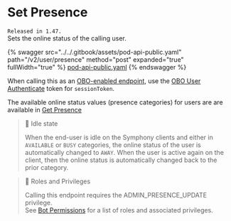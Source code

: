 # Set Presence

`Released in 1.47.`\
Sets the online status of the calling user.

{% swagger src="../../.gitbook/assets/pod-api-public.yaml" path="/v2/user/presence" method="post" expanded="true" fullWidth="true" %}
[pod-api-public.yaml](../../.gitbook/assets/pod-api-public.yaml)
{% endswagger %}

When calling this as an [OBO-enabled endpoint](ref:obo-enabled-endpoints), use the [OBO User Authenticate](ref:obo-user-authenticate) token for `sessionToken`.

The available online status values (presence categories) for users are are available in [Get Presence](ref:get-presence)

> 📘 Idle state
>
> When the end-user is idle on the Symphony clients and either in `AVAILABLE` or `BUSY` categories, the online status of the user is automatically changed to `AWAY`. When the user is active again on the client, then the online status is automatically changed back to the prior category.

> 🚧 Roles and Privileges
>
> Calling this endpoint requires the ADMIN\_PRESENCE\_UPDATE privilege.\
> See [Bot Permissions](https://docs.developers.symphony.com/building-bots-on-symphony/configuration/bot-permissions) for a list of roles and associated privileges.
